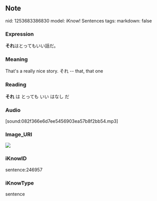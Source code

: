 ## Note
nid: 1253683386830
model: iKnow! Sentences
tags: 
markdown: false

### Expression
<b>それ</b>はとってもいい話だ。

### Meaning
That's a really nice story.
それ -- that, that one

### Reading
<b>それ</b> は とっても いい はなし だ

### Audio
[sound:082f366e6d7ee5456903ea57b8f2bb54.mp3]

### Image_URI
<img src="fefcf8b5fc45942801a9a5c4645228a0.jpg">

### iKnowID
sentence:246957

### iKnowType
sentence
